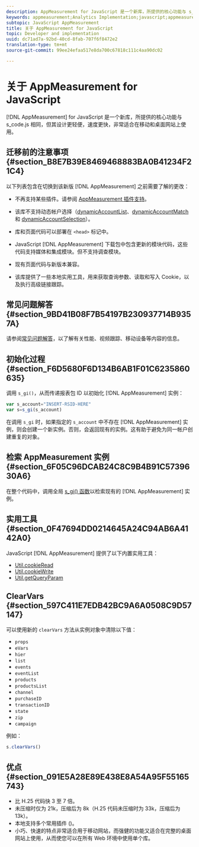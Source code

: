 ```yaml
---
description: AppMeasurement for JavaScript 是一个新库，所提供的核心功能与 s_code.js 相同，但其设计更轻便，速度更快，非常适合在移动和桌面网站上使用。
keywords: appmeasurement;Analytics Implementation;javascript;appmeasurement for javascript;initialization;retrieve appmeasurement instance;clear vars;clearvars;appmeasurement utilities;appmeasurement instance;appmeasurement benefits
subtopic: JavaScript AppMeasurement
title: 关于 AppMeasurement for JavaScript
topic: Developer and implementation
uuid: dc71ad7a-92bd-40cd-8fab-707f6f8472e2
translation-type: tm+mt
source-git-commit: 99ee24efaa517e8da700c67818c111c4aa90dc02

---
```



# 关于 AppMeasurement for JavaScript

[!DNL AppMeasurement] for JavaScript 是一个新库，所提供的核心功能与 s_code.js 相同，但其设计更轻便，速度更快，非常适合在移动和桌面网站上使用。

## 迁移前的注意事项 {#section_B8E7B39E8469468883BA0B41234F21C4}

以下列表包含在切换到该新版 [!DNL AppMeasurement] 之前需要了解的更改：

* 不再支持某些插件。请参阅 [AppMeasurement 插件支持](/help/implement/js-implementation/c-appmeasurement-js/plugins-support.md)。
* 该库不支持动态帐户选择（[dynamicAccountList](/help/implement/js-implementation/c-variables/configuration-variables.md)、[dynamicAccountMatch](/help/implement/js-implementation/c-variables/configuration-variables.md) 和 [dynamicAccountSelection](/help/implement/js-implementation/c-variables/configuration-variables.md)）。

* 库和页面代码可以部署在 `<head>` 标记中。
* JavaScript [!DNL AppMeasurement] 下载包中包含更新的模块代码，这些代码支持媒体和集成模块。但不支持调查模块。
* 现有页面代码与新版本兼容。
* 该库提供了一些本地实用工具，用来获取查询参数、读取和写入 Cookie，以及执行高级链接跟踪。

## 常见问题解答 {#section_9BD41B08F7B54197B230937714B9357A}

请参阅[常见问题解答](/help/implement/faq.md)，以了解有关性能、视频跟踪、移动设备等内容的信息。

## 初始化过程 {#section_F6D5680F6D134B6AB1F01C6235860635}

调用 `s_gi()`，从而传递报表包 ID 以初始化 [!DNL AppMeasurement] 实例：

```js
var s_account="INSERT-RSID-HERE"
var s=s_gi(s_account)
```

在调用 `s_gi` 时，如果指定的 `s_account` 中不存在 [!DNL AppMeasurement] 实例，则会创建一个新实例。否则，会返回现有的实例。这有助于避免为同一帐户创建重复的对象。

## 检索 AppMeasurement 实例 {#section_6F05C96DCAB24C8C9B4B91C5739630A6}

在整个代码中，调用全局 [s_gi() 函数](/help/implement/js-implementation/function-s-gi.md)以检索现有的 [!DNL AppMeasurement] 实例。

## 实用工具 {#section_0F47694DD0214645A24C94AB6A4142A0}

JavaScript [!DNL AppMeasurement] 提供了以下内置实用工具：

* [Util.cookieRead](/help/implement/js-implementation/util-cookieread.md)
* [Util.cookieWrite](/help/implement/js-implementation/util-cookiewrite.md)
* [Util.getQueryParam](/help/implement/js-implementation/util-getqueryparam.md)

## ClearVars {#section_597C411E7EDB42BC9A6A0508C9D57147}

可以使用新的 `clearVars` 方法从实例对象中清除以下值：

* `props`
* `eVars`
* `hier`
* `list`
* `events`
* `eventList`
* `products`
* `productsList`
* `channel`
* `purchaseID`
* `transactionID`
* `state`
* `zip`
* `campaign`

例如：

```js
s.clearVars()
```

## 优点 {#section_091E5A28E89E438E8A54A95F55165743}

* 比 H.25 代码快 3 至 7 倍。
* 未压缩时仅为 21k，压缩后为 8k（H.25 代码未压缩时为 33k，压缩后为 13k）。
* 本地支持多个常用插件 ()。
* 小巧、快速的特点非常适合用于移动网站，而强健的功能又适合在完整的桌面网站上使用，从而使您可以在所有 Web 环境中使用单个库。

